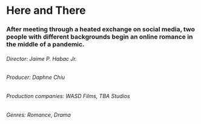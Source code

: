 <h1>Here and There
<h3>After meeting through a heated exchange on social media, two people with different backgrounds begin an online romance in the middle of a pandemic.
<h6>Director: Jaime P. Habac Jr.
<h6>Producer: Daphne Chiu
<h6>Production companies: WASD Films, TBA Studios
<h6>Genres: Romance, Drama
